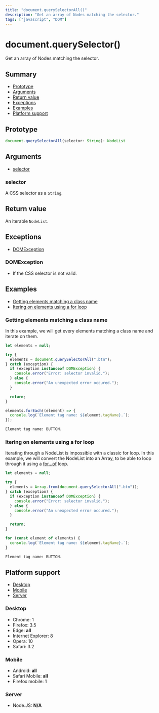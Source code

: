 ```yaml
---
title: "document.querySelectorAll()"
description: "Get an array of Nodes matching the selector."
tags: ["javascript", "DOM"]
---
```


# document.querySelector()

Get an array of Nodes matching the selector.

## Summary

- [Prototype](#prototype)
- [Arguments](#arguments)
- [Return value](#return-value)
- [Exceptions](#exceptions)
- [Examples](#examples)
- [Platform support](#platform-support)

## Prototype

```typescript
document.querySelectorAll(selector: String): NodeList
```

## Arguments

- [selector](#selector)

### selector

A CSS selector as a `String`.

## Return value

An iterable `NodeList`.

## Exceptions

- [DOMException](#dom-exception)

### DOMException

- If the CSS selector is not valid.

## Examples

- [Getting elements matching a class name](#getting-elements-matching-a-class-name)
- [Itering on elements using a for loop](#itering-on-elements-using-a-for-loop)

### Getting elements matching a class name

In this example, we will get every elements matching a class name and iterate on them.

```javascript
let elements = null;

try {
  elements = document.querySelectorAll(".btn");
} catch (exception) {
  if (exception instanceof DOMException) {
    console.error("Error: selector invalid.");
  } else {
    console.error("An unexpected error occured.");
  }

  return;
}

elements.forEach((element) => {
  console.log(`Element tag name: ${element.tagName}.`);
});
```

```bash
Element tag name: BUTTON.
```

### Itering on elements using a for loop

Iterating through a NodeList is impossible with a classic for loop. In this example, we will convert the NodeList into an Array, to be able to loop through it using a [for...of](/documentation/en/javascript/for-of) loop.

```javascript
let elements = null;

try {
  elements = Array.from(document.querySelectorAll(".btn"));
} catch (exception) {
  if (exception instanceof DOMException) {
    console.error("Error: selector invalid.");
  } else {
    console.error("An unexpected error occured.");
  }

  return;
}

for (const element of elements) {
  console.log(`Element tag name: ${element.tagName}.`);
}
```

```bash
Element tag name: BUTTON.
```

## Platform support

- [Desktop](#desktop)
- [Mobile](#mobile)
- [Server](#server)

### Desktop

- Chrome: 1
- Firefox: 3.5
- Edge: **all**
- Internet Explorer: 8
- Opera: 10
- Safari: 3.2

### Mobile

- Android: **all**
- Safari Mobile: **all**
- Firefox mobile: 1

### Server

- Node.JS: **N/A**
